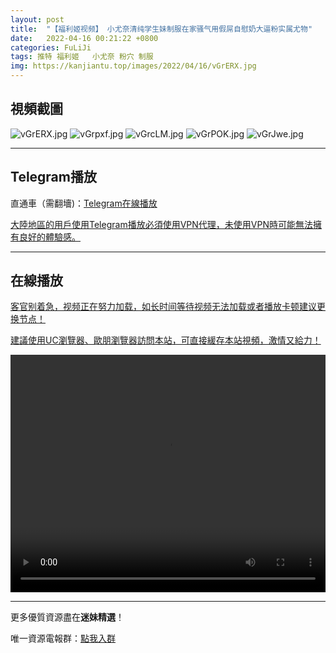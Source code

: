 ```yaml
---
layout: post
title:  "【福利姬视频】 小尤奈清纯学生妹制服在家骚气用假屌自慰奶大逼粉实属尤物"
date:   2022-04-16 00:21:22 +0800
categories: FuLiJi
tags: 推特 福利姬   小尤奈 粉穴 制服
img: https://kanjiantu.top/images/2022/04/16/vGrERX.jpg
---
```



## 視頻截圖

![vGrERX.jpg](https://kanjiantu.top/images/2022/04/16/vGrERX.jpg)
![vGrpxf.jpg](https://kanjiantu.top/images/2022/04/16/vGrpxf.jpg)
![vGrcLM.jpg](https://kanjiantu.top/images/2022/04/16/vGrcLM.jpg)
![vGrPOK.jpg](https://kanjiantu.top/images/2022/04/16/vGrPOK.jpg)
![vGrJwe.jpg](https://kanjiantu.top/images/2022/04/16/vGrJwe.jpg)

* * *
## Telegram播放

直通車（需翻墻)：[Telegram在線播放](https://t.me/mimeijingxuan/741)


<u>大陸地區的用戶使用Telegram播放必須使用VPN代理，未使用VPN時可能無法擁有良好的體驗感。</u> 
* * *
## 在線播放
<u>客官别着急，视频正在努力加载，如长时间等待视频无法加载或者播放卡顿建议更换节点！</u>

<u>建議使用UC瀏覽器、歐朋瀏覽器訪問本站，可直接緩存本站視頻，激情又給力！</u>
<center><video src="https://cdn.publer.io/uploads/videos/62518e3cdb27973fa7fa795f/2d2e46a74eca853f788d4c7763626531.mp4" width="100%" height="380px" controls="controls"></video></center>

* * *
更多優質資源盡在**迷妹精選**！

唯一資源電報群：[點我入群](https://t.me/mimeijingxuan)


